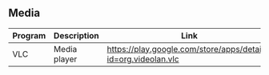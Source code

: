 ## Media

| Program | Description | Link | Plugins | Comment |
| --- | --- | --- | --- | --- |
| VLC | Media player | https://play.google.com/store/apps/details?id=org.videolan.vlc |

